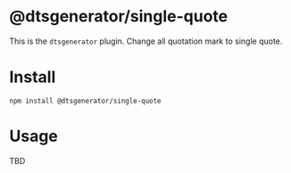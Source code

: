 # @dtsgenerator/single-quote

This is the `dtsgenerator` plugin.
Change all quotation mark to single quote.

# Install

```
npm install @dtsgenerator/single-quote
```

# Usage

TBD
